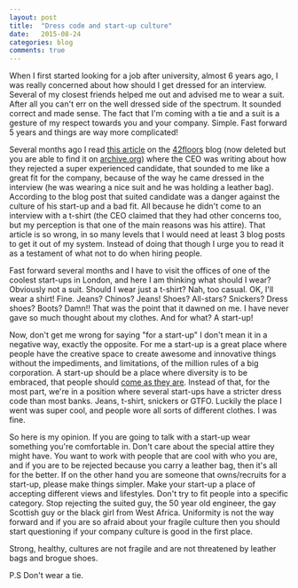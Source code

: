 ```yaml
---
layout: post
title:  "Dress code and start-up culture"
date:   2015-08-24
categories: blog
comments: true
---
```


When I first started looking for a job after university, almost 6 years ago, I was really concerned about how should I get dressed for an interview. Several of my closest friends helped me out and advised me to wear a suit. After all you can't err on the well dressed side of the spectrum. It sounded correct and made sense. The fact that I'm coming with a tie and a suit is a gesture of my respect towards you and your company. Simple. Fast forward 5 years and things are way more complicated!

Several months ago I read [this article](https://web.archive.org/web/20140618142018/http://blog.42floors.com/interviewing-at-a-startup/) on the [42floors](https://42floors.com/) blog (now deleted but you are able to find it on [archive.org](https://archive.org)) where the CEO was writing about how they rejected a super experienced candidate, that sounded to me like a great fit for the company, because of the way he came dressed in the interview (he was wearing a nice suit and he was holding a leather bag). According to the blog post that suited candidate was a danger against the culture of his start-up and a bad fit. All because he didn't come to an interview with a t-shirt (the CEO claimed that they had other concerns too, but my perception is that one of the main reasons was his attire). That article is so wrong, in so many levels that I would need at least 3 blog posts to get it out of my system. Instead of doing that though I urge you to read it as a testament of what not to do when hiring people.

Fast forward several months and I have to visit the offices of one of the coolest start-ups in London, and here I am thinking what should I wear? Obviously not a suit. Should I wear just a t-shirt? Nah, too casual. OK, I'll wear a shirt! Fine. Jeans? Chinos? Jeans! Shoes? All-stars? Snickers? Dress shoes? Boots? Damn!! That was the point that it dawned on me. I have never gave so much thought about my clothes. And for what? A start-up!

Now, don't get me wrong for saying "for a start-up" I don't mean it in a negative way, exactly the opposite. For me a start-up is a great place where people have the creative space to create awesome and innovative things without the impediments, and limitations, of the million rules of a big corporation. A start-up should be a place where diversity is to be embraced, that people should [come as they are](https://www.youtube.com/watch?v=vabnZ9-ex7o). Instead of that, for the most part, we're in a position where several start-ups have a stricter dress code than most banks. Jeans, t-shirt, snickers or GTFO. Luckily the place I went was super cool, and people wore all sorts of different clothes. I was fine.

So here is my opinion. If you are going to talk with a start-up wear something you're comfortable in. Don't care about the special attire they might have. You want to work with people that are cool with who you are, and if you are to be rejected because you carry a leather bag, then it's all for the better. If on the other hand you are someone that owns/recruits for a start-up, please make things simpler. Make your start-up a place of accepting different views and lifestyles. Don't try to fit people into a specific category. Stop rejecting the suited guy, the 50 year old engineer, the gay Scottish guy or the black girl from West Africa. Uniformity is not the way forward and if you are so afraid about your fragile culture then you should start questioning if your company culture is good in the first place.

Strong, healthy, cultures are not fragile and are not threatened by leather bags and brogue shoes.

P.S Don't wear a tie.  
